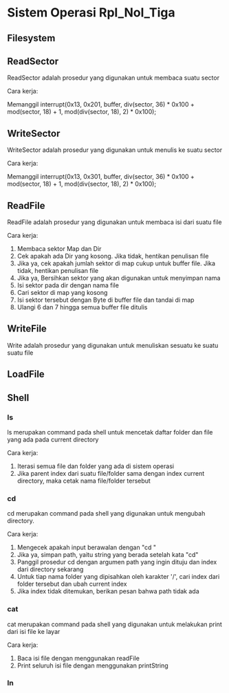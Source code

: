# Sistem Operasi Rpl_Nol_Tiga
## Filesystem
## ReadSector
ReadSector adalah prosedur yang digunakan untuk membaca suatu sector

Cara kerja:

Memanggil interrupt(0x13, 0x201, buffer, div(sector, 36) * 0x100 + mod(sector, 18) + 1, mod(div(sector, 18), 2) * 0x100);
## WriteSector
WriteSector adalah prosedur yang digunakan untuk menulis ke suatu sector

Cara kerja:

Memanggil interrupt(0x13, 0x301, buffer, div(sector, 36) * 0x100 + mod(sector, 18) + 1, mod(div(sector, 18), 2) * 0x100);
## ReadFile
ReadFile adalah prosedur yang digunakan untuk membaca isi dari suatu file

Cara kerja:
1. Membaca sektor Map dan Dir
2. Cek apakah ada Dir yang kosong. Jika tidak, hentikan penulisan file
3. Jika ya, cek apakah jumlah sektor di map cukup untuk buffer file. Jika tidak, hentikan penulisan file
4. Jika ya, Bersihkan sektor yang akan digunakan untuk menyimpan nama
5. Isi sektor pada dir dengan nama file
6. Cari sektor di map yang kosong
7. Isi sektor tersebut dengan Byte di buffer file dan tandai di map
8. Ulangi 6 dan 7 hingga semua buffer file ditulis
## WriteFile
Write adalah prosedur yang digunakan untuk menuliskan sesuatu ke suatu suatu file
## LoadFile
## Shell
### ls
ls merupakan command pada shell untuk mencetak daftar folder dan file yang ada pada current directory

Cara kerja:
1. Iterasi semua file dan folder yang ada di sistem operasi
2. Jika parent index dari suatu file/folder sama dengan index current directory, maka cetak nama file/folder tersebut
### cd
cd merupakan command pada shell yang digunakan untuk mengubah directory.

Cara kerja:
1. Mengecek apakah input berawalan dengan "cd "
2. Jika ya, simpan path, yaitu string yang berada setelah kata "cd"
3. Panggil prosedur cd dengan argumen path yang ingin dituju dan index dari directory sekarang
4. Untuk tiap nama folder yang dipisahkan oleh karakter '/', cari index dari folder tersebut dan ubah current index
5. Jika index tidak ditemukan, berikan pesan bahwa path tidak ada
### cat
cat merupakan command pada shell yang digunakan untuk melakukan print dari isi file ke layar

Cara kerja:
1. Baca isi file dengan menggunakan readFile
2. Print seluruh isi file dengan menggunakan printString
### ln

